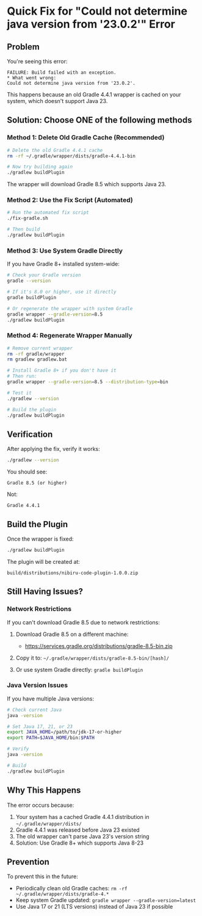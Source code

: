 # Quick Fix for "Could not determine java version from '23.0.2'" Error

## Problem

You're seeing this error:
```
FAILURE: Build failed with an exception.
* What went wrong:
Could not determine java version from '23.0.2'.
```

This happens because an old Gradle 4.4.1 wrapper is cached on your system, which doesn't support Java 23.

## Solution: Choose ONE of the following methods

### Method 1: Delete Old Gradle Cache (Recommended)

```bash
# Delete the old Gradle 4.4.1 cache
rm -rf ~/.gradle/wrapper/dists/gradle-4.4.1-bin

# Now try building again
./gradlew buildPlugin
```

The wrapper will download Gradle 8.5 which supports Java 23.

### Method 2: Use the Fix Script (Automated)

```bash
# Run the automated fix script
./fix-gradle.sh

# Then build
./gradlew buildPlugin
```

### Method 3: Use System Gradle Directly

If you have Gradle 8+ installed system-wide:

```bash
# Check your Gradle version
gradle --version

# If it's 8.0 or higher, use it directly
gradle buildPlugin

# Or regenerate the wrapper with system Gradle
gradle wrapper --gradle-version=8.5
./gradlew buildPlugin
```

### Method 4: Regenerate Wrapper Manually

```bash
# Remove current wrapper
rm -rf gradle/wrapper
rm gradlew gradlew.bat

# Install Gradle 8+ if you don't have it
# Then run:
gradle wrapper --gradle-version=8.5 --distribution-type=bin

# Test it
./gradlew --version

# Build the plugin
./gradlew buildPlugin
```

## Verification

After applying the fix, verify it works:

```bash
./gradlew --version
```

You should see:
```
Gradle 8.5 (or higher)
```

Not:
```
Gradle 4.4.1
```

## Build the Plugin

Once the wrapper is fixed:

```bash
./gradlew buildPlugin
```

The plugin will be created at:
```
build/distributions/nibiru-code-plugin-1.0.0.zip
```

## Still Having Issues?

### Network Restrictions

If you can't download Gradle 8.5 due to network restrictions:

1. Download Gradle 8.5 on a different machine:
   - https://services.gradle.org/distributions/gradle-8.5-bin.zip

2. Copy it to: `~/.gradle/wrapper/dists/gradle-8.5-bin/[hash]/`

3. Or use system Gradle directly: `gradle buildPlugin`

### Java Version Issues

If you have multiple Java versions:

```bash
# Check current Java
java -version

# Set Java 17, 21, or 23
export JAVA_HOME=/path/to/jdk-17-or-higher
export PATH=$JAVA_HOME/bin:$PATH

# Verify
java -version

# Build
./gradlew buildPlugin
```

## Why This Happens

The error occurs because:
1. Your system has a cached Gradle 4.4.1 distribution in `~/.gradle/wrapper/dists/`
2. Gradle 4.4.1 was released before Java 23 existed
3. The old wrapper can't parse Java 23's version string
4. Solution: Use Gradle 8+ which supports Java 8-23

## Prevention

To prevent this in the future:
- Periodically clean old Gradle caches: `rm -rf ~/.gradle/wrapper/dists/gradle-4.*`
- Keep system Gradle updated: `gradle wrapper --gradle-version=latest`
- Use Java 17 or 21 (LTS versions) instead of Java 23 if possible
